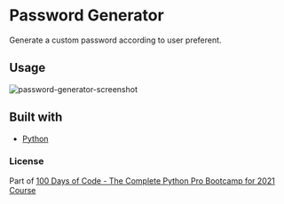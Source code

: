 # Password Generator
Generate a custom password according to user preferent.

## Usage 

<img src="https://user-images.githubusercontent.com/74031371/135953357-b712f188-b246-45ac-a8e5-b9cb785c34de.png" alt="password-generator-screenshot">

## Built with
* [Python](https://python.org/)

### License
Part of <a href="https://www.udemy.com/course/100-days-of-code/">100 Days of Code - The Complete Python Pro Bootcamp for 2021 Course</a>
